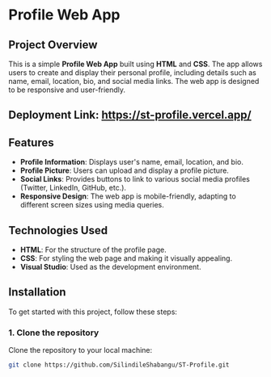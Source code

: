 # Profile Web App

## Project Overview

This is a simple **Profile Web App** built using **HTML** and **CSS**. The app allows users to create and display their personal profile, including details such as name, email, location, bio, and social media links. The web app is designed to be responsive and user-friendly.

## Deployment Link: https://st-profile.vercel.app/

## Features

- **Profile Information**: Displays user's name, email, location, and bio.
- **Profile Picture**: Users can upload and display a profile picture.
- **Social Links**: Provides buttons to link to various social media profiles (Twitter, LinkedIn, GitHub, etc.).
- **Responsive Design**: The web app is mobile-friendly, adapting to different screen sizes using media queries.

## Technologies Used

- **HTML**: For the structure of the profile page.
- **CSS**: For styling the web page and making it visually appealing.
- **Visual Studio**: Used as the development environment.

## Installation

To get started with this project, follow these steps:

### 1. Clone the repository

Clone the repository to your local machine:

```bash
git clone https://github.com/SilindileShabangu/ST-Profile.git

